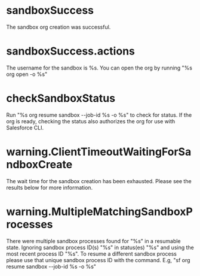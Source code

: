 # sandboxSuccess

The sandbox org creation was successful.

# sandboxSuccess.actions

The username for the sandbox is %s.
You can open the org by running "%s org open -o %s"

# checkSandboxStatus

Run "%s org resume sandbox --job-id %s -o %s" to check for status.
If the org is ready, checking the status also authorizes the org for use with Salesforce CLI.

# warning.ClientTimeoutWaitingForSandboxCreate

The wait time for the sandbox creation has been exhausted. Please see the results below for more information.

# warning.MultipleMatchingSandboxProcesses

There were multiple sandbox processes found for "%s" in a resumable state. Ignoring sandbox process ID(s) "%s" in status(es) "%s" and using the most recent process ID "%s". To resume a different sandbox process please use that unique sandbox process ID with the command. E.g, "sf org resume sandbox --job-id %s -o %s"

